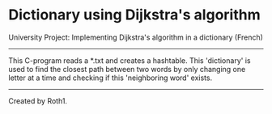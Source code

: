 # Dictionary using Dijkstra's algorithm

University Project: Implementing Dijkstra's algorithm in a dictionary (French)

______________________________________________________________________________

This C-program reads a *.txt and creates a hashtable.
This 'dictionary' is used to find the closest path
between two words by only changing one letter at a
time and checking if this 'neighboring word' exists.

______________________________________________________________________________
Created by Roth1.